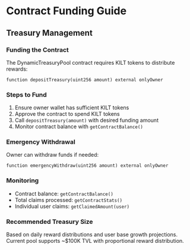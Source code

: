 # Contract Funding Guide

## Treasury Management

### Funding the Contract
The DynamicTreasuryPool contract requires KILT tokens to distribute rewards:

```solidity
function depositTreasury(uint256 amount) external onlyOwner
```

### Steps to Fund
1. Ensure owner wallet has sufficient KILT tokens
2. Approve the contract to spend KILT tokens
3. Call `depositTreasury(amount)` with desired funding amount
4. Monitor contract balance with `getContractBalance()`

### Emergency Withdrawal
Owner can withdraw funds if needed:
```solidity
function emergencyWithdraw(uint256 amount) external onlyOwner
```

### Monitoring
- Contract balance: `getContractBalance()`
- Total claims processed: `getContractStats()`
- Individual user claims: `getClaimedAmount(user)`

### Recommended Treasury Size
Based on daily reward distributions and user base growth projections.
Current pool supports ~$100K TVL with proportional reward distribution.